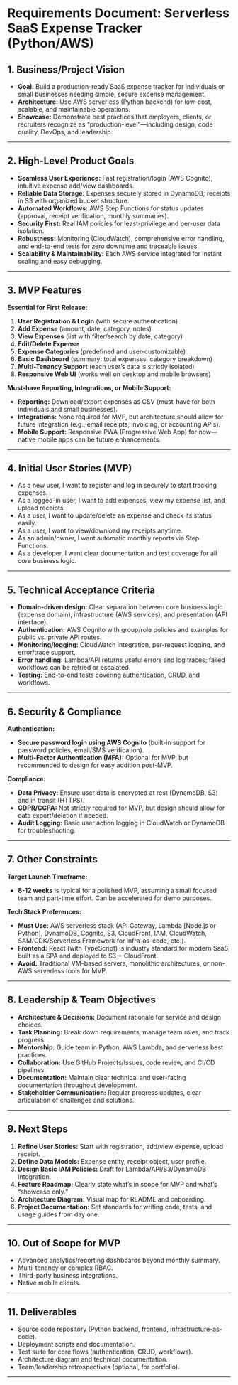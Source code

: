 # Requirements Document: Serverless SaaS Expense Tracker (Python/AWS)

## 1. Business/Project Vision

- **Goal:** Build a production-ready SaaS expense tracker for individuals or small businesses needing simple, secure expense management.
- **Architecture:** Use AWS serverless (Python backend) for low-cost, scalable, and maintainable operations.
- **Showcase:** Demonstrate best practices that employers, clients, or recruiters recognize as “production-level”—including design, code quality, DevOps, and leadership.

---

## 2. High-Level Product Goals

- **Seamless User Experience:** Fast registration/login (AWS Cognito), intuitive expense add/view dashboards.
- **Reliable Data Storage:** Expenses securely stored in DynamoDB; receipts in S3 with organized bucket structure.
- **Automated Workflows:** AWS Step Functions for status updates (approval, receipt verification, monthly summaries).
- **Security First:** Real IAM policies for least-privilege and per-user data isolation.
- **Robustness:** Monitoring (CloudWatch), comprehensive error handling, and end-to-end tests for zero downtime and traceable issues.
- **Scalability & Maintainability:** Each AWS service integrated for instant scaling and easy debugging.

---

## 3. MVP Features
**Essential for First Release:**

1. **User Registration & Login** (with secure authentication)
2. **Add Expense** (amount, date, category, notes)
3. **View Expenses** (list with filter/search by date, category)
4. **Edit/Delete Expense**
5. **Expense Categories** (predefined and user-customizable)
6. **Basic Dashboard** (summary: total expenses, category breakdown)
7. **Multi-Tenancy Support** (each user’s data is strictly isolated)
8. **Responsive Web UI** (works well on desktop and mobile browsers)

**Must-have Reporting, Integrations, or Mobile Support:**
- **Reporting:** Download/export expenses as CSV (must-have for both individuals and small businesses).
- **Integrations:** None required for MVP, but architecture should allow for future integration (e.g., email receipts, invoicing, or accounting APIs).
- **Mobile Support:** Responsive PWA (Progressive Web App) for now—native mobile apps can be future enhancements.

---

## 4. Initial User Stories (MVP)

- As a new user, I want to register and log in securely to start tracking expenses.
- As a logged-in user, I want to add expenses, view my expense list, and upload receipts.
- As a user, I want to update/delete an expense and check its status easily.
- As a user, I want to view/download my receipts anytime.
- As an admin/owner, I want automatic monthly reports via Step Functions.
- As a developer, I want clear documentation and test coverage for all core business logic.

---

## 5. Technical Acceptance Criteria

- **Domain-driven design:** Clear separation between core business logic (expense domain), infrastructure (AWS services), and presentation (API interface).
- **Authentication:** AWS Cognito with group/role policies and examples for public vs. private API routes.
- **Monitoring/logging:** CloudWatch integration, per-request logging, and error/trace support.
- **Error handling:** Lambda/API returns useful errors and log traces; failed workflows can be retried or escalated.
- **Testing:** End-to-end tests covering authentication, CRUD, and workflows.

---
## 6. Security & Compliance
**Authentication:**
- **Secure password login using AWS Cognito** (built-in support for password policies, email/SMS verification).
- **Multi-Factor Authentication (MFA):** Optional for MVP, but recommended to design for easy addition post-MVP.

**Compliance:**
- **Data Privacy:** Ensure user data is encrypted at rest (DynamoDB, S3) and in transit (HTTPS).
- **GDPR/CCPA:** Not strictly required for MVP, but design should allow for data export/deletion if needed.
- **Audit Logging:** Basic user action logging in CloudWatch or DynamoDB for troubleshooting.

---
## 7. Other Constraints
**Target Launch Timeframe:**
- **8-12 weeks** is typical for a polished MVP, assuming a small focused team and part-time effort. Can be accelerated for demo purposes.

**Tech Stack Preferences:**
- **Must Use:** AWS serverless stack (API Gateway, Lambda [Node.js or Python], DynamoDB, Cognito, S3, CloudFront, IAM, CloudWatch, SAM/CDK/Serverless Framework for infra-as-code, etc.).
- **Frontend:** React (with TypeScript) is industry standard for modern SaaS, built as a SPA and deployed to S3 + CloudFront.
- **Avoid:** Traditional VM-based servers, monolithic architectures, or non-AWS serverless tools for MVP.
---

## 8. Leadership & Team Objectives

- **Architecture & Decisions:** Document rationale for service and design choices.
- **Task Planning:** Break down requirements, manage team roles, and track progress.
- **Mentorship:** Guide team in Python, AWS Lambda, and serverless best practices.
- **Collaboration:** Use GitHub Projects/Issues, code review, and CI/CD pipelines.
- **Documentation:** Maintain clear technical and user-facing documentation throughout development.
- **Stakeholder Communication:** Regular progress updates, clear articulation of challenges and solutions.

---

## 9. Next Steps

1. **Refine User Stories:** Start with registration, add/view expense, upload receipt.
2. **Define Data Models:** Expense entity, receipt object, user profile.
3. **Design Basic IAM Policies:** Draft for Lambda/API/S3/DynamoDB integration.
4. **Feature Roadmap:** Clearly state what’s in scope for MVP and what’s “showcase only.”
5. **Architecture Diagram:** Visual map for README and onboarding.
6. **Project Documentation:** Set standards for writing code, tests, and usage guides from day one.

---

## 10. Out of Scope for MVP

- Advanced analytics/reporting dashboards beyond monthly summary.
- Multi-tenancy or complex RBAC.
- Third-party business integrations.
- Native mobile clients.

---

## 11. Deliverables

- Source code repository (Python backend, frontend, infrastructure-as-code).
- Deployment scripts and documentation.
- Test suite for core flows (authentication, CRUD, workflows).
- Architecture diagram and technical documentation.
- Team/leadership retrospectives (optional, for portfolio).

---
